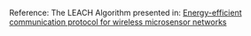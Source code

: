 Reference: The LEACH Algorithm presented in: [Energy-efficient communication protocol for wireless microsensor networks](http://ieeexplore.ieee.org/abstract/document/926982/)<br>

